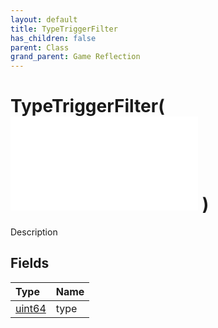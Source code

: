 ```yaml
---
layout: default
title: TypeTriggerFilter
has_children: false
parent: Class
grand_parent: Game Reflection
---
```

# TypeTriggerFilter( ![ TriggerFilter ](/game-reflection/classes/trigger_filter.md) )
Description 

## Fields
| Type | Name |
|:-------------|:--------------|
| [uint64](/game-reflection/components/uint64.md) | type |
